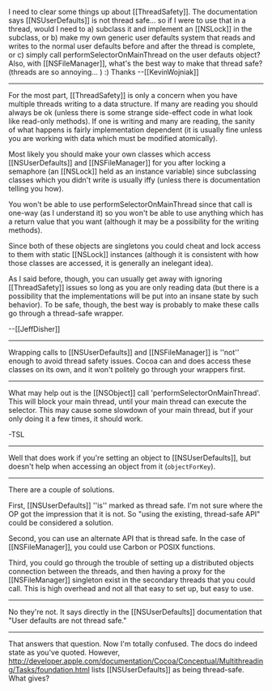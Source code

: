 I need to clear some things up about [[ThreadSafety]]. The documentation says [[NSUserDefaults]] is not thread safe... so if I were to use that in a thread, would I need to a) subclass it and implement an [[NSLock]] in the subclass, or b) make my own generic user defaults system that reads and writes to the normal user defaults before and after the thread is complete, or c) simply call performSelectorOnMainThread on the user defauts object? Also, with [[NSFileManager]], what's the best way to make that thread safe? (threads are so annoying... ) :) Thanks --[[KevinWojniak]]

----

For the most part, [[ThreadSafety]] is only a concern when you have multiple threads writing to a data structure.  If many are reading you should always be ok (unless there is some strange side-effect code in what look like read-only methods).  If one is writing and many are reading, the sanity of what happens is fairly implementation dependent (it is usually fine unless you are working with data which must be modified atomically).

Most likely you should make your own classes which access [[NSUserDefaults]] and [[NSFileManager]] for you after locking a semaphore (an [[NSLock]] held as an instance variable) since subclassing classes which you didn't write is usually iffy (unless there is documentation telling you how).

You won't be able to use performSelectorOnMainThread since that call is one-way (as I understand it) so you won't be able to use anything which has a return value that you want (although it may be a possibility for the writing methods).

Since both of these objects are singletons you could cheat and lock access to them with static [[NSLock]] instances (although it is consistent with how those classes are accessed, it is generally an inelegant idea).

As I said before, though, you can usually get away with ignoring [[ThreadSafety]] issues so long as you are only reading data (but there is a possibility that the implementations will be put into an insane state by such behavior).  To be safe, though, the best way is probably to make these calls go through a thread-safe wrapper.

--[[JeffDisher]]

----

Wrapping calls to [[NSUserDefaults]] and [[NSFileManager]] is ''not'' enough to avoid thread safety issues. Cocoa can and does access these classes on its own, and it won't politely go through your wrappers first.

----

What may help out is the [[NSObject]] call 'performSelectorOnMainThread'. This will block your main thread, until your main thread can execute the selector. This may cause some slowdown of your main thread, but if your only doing it a few times, it should work.

-TSL

----

Well that does work if you're setting an object to [[NSUserDefaults]], but doesn't help when accessing an object from it (<code>objectForKey</code>).

----

There are a couple of solutions.

First, [[NSUserDefaults]] ''is'' marked as thread safe. I'm not sure where the OP got the impression that it is not. So "using the existing, thread-safe API" could be considered a solution.

Second, you can use an alternate API that is thread safe. In the case of [[NSFileManager]], you could use Carbon or POSIX functions.

Third, you could go through the trouble of setting up a distributed objects connection between the threads, and then having a proxy for the [[NSFileManager]] singleton exist in the secondary threads that you could call. This is high overhead and not all that easy to set up, but easy to use.

----

No they're not. It says directly in the [[NSUserDefaults]] documentation that "User defaults are not thread safe."

----

That answers that question. Now I'm totally confused. The docs do indeed state as you've quoted. However, http://developer.apple.com/documentation/Cocoa/Conceptual/Multithreading/Tasks/foundation.html lists [[NSUserDefaults]] as being thread-safe. What gives?
